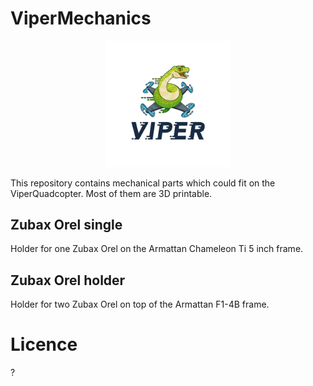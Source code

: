 ViperMechanics
==============

<p align="center">
  <a href="https://github.com/107-systems/107-Arduino-Viper"><img src="https://github.com/107-systems/.github/raw/main/logo/viper.jpg" width="40%"></a>
</p>

This repository contains mechanical parts which could fit on the ViperQuadcopter. Most of them are 3D printable.

## Zubax Orel single
Holder for one Zubax Orel on the Armattan Chameleon Ti 5 inch frame.

## Zubax Orel holder
Holder for two Zubax Orel on top of the Armattan F1-4B frame.

# Licence

?
